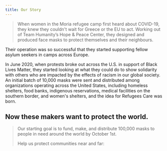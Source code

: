 ```yaml
---
title: Our Story
---
```


> When women in the Moria refugee camp first heard about COVID-19, they knew
> they couldn't wait for Greece or the EU to act. Working out of Team Humanity’s
> Hope & Peace Center, they designed and produced face masks to protect
> themselves and their neighbours.

Their operation was so successful that they started supporting fellow asylum
seekers in camps across Europe.

In June 2020, when protests broke out across the U.S. in support of Black Lives
Matter, they started looking at what they could do to show solidarity with
others who are impacted by the effects of racism in our global society. An
initial batch of 10,000 masks were sent and distributed among organizations
operating across the United States, including homeless shelters, food banks,
indigenous reservations, medical facilities on the southern border, and women's
shelters, and the idea for Refugees Care was born.

## Now these makers want to protect the world.

> Our starting goal is to fund, make, and distribute 100,000 masks to people in
> need around the world by October 1st.
>
> Help us protect communities near and far:
